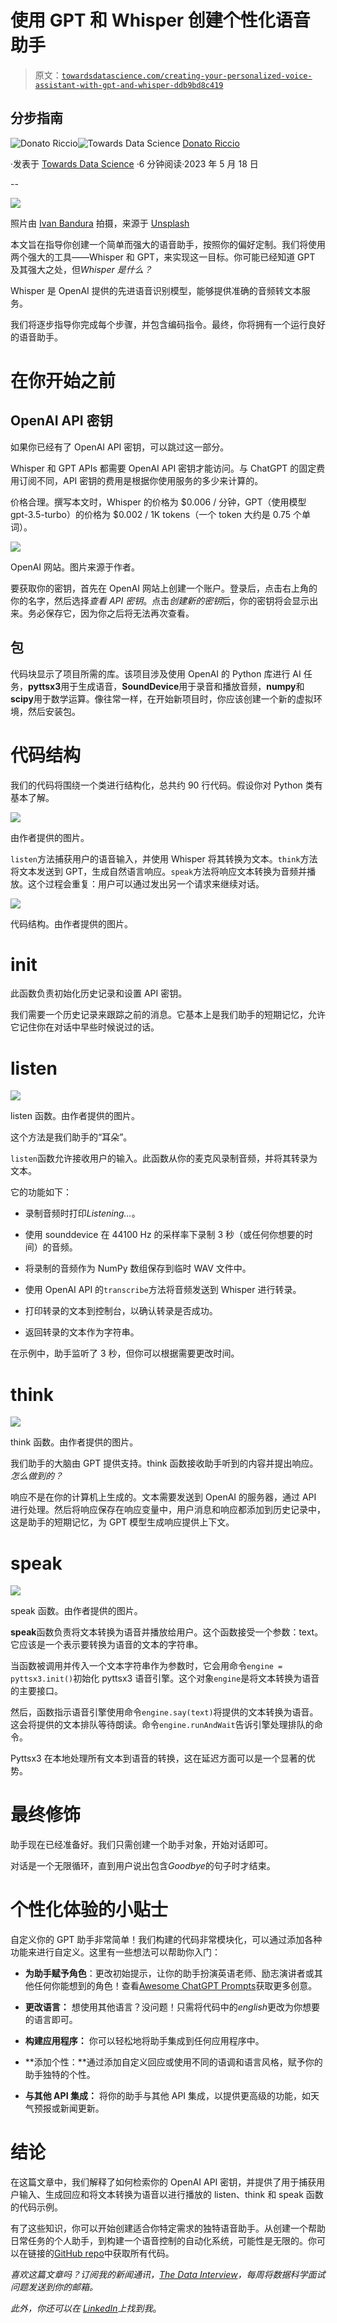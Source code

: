 # 使用 GPT 和 Whisper 创建个性化语音助手

> 原文：[`towardsdatascience.com/creating-your-personalized-voice-assistant-with-gpt-and-whisper-ddb9bd8c419`](https://towardsdatascience.com/creating-your-personalized-voice-assistant-with-gpt-and-whisper-ddb9bd8c419)

## 分步指南

[](https://donatoriccio.medium.com/?source=post_page-----ddb9bd8c419--------------------------------)![Donato Riccio](https://donatoriccio.medium.com/?source=post_page-----ddb9bd8c419--------------------------------)[](https://towardsdatascience.com/?source=post_page-----ddb9bd8c419--------------------------------)![Towards Data Science](https://towardsdatascience.com/?source=post_page-----ddb9bd8c419--------------------------------) [Donato Riccio](https://donatoriccio.medium.com/?source=post_page-----ddb9bd8c419--------------------------------)

·发表于 [Towards Data Science](https://towardsdatascience.com/?source=post_page-----ddb9bd8c419--------------------------------) ·6 分钟阅读·2023 年 5 月 18 日

--

![](img/91c085fb9d42bb3ace220b9baec4f77a.png)

照片由 [Ivan Bandura](https://unsplash.com/@unstable_affliction?utm_source=medium&utm_medium=referral) 拍摄，来源于 [Unsplash](https://unsplash.com/?utm_source=medium&utm_medium=referral)

本文旨在指导你创建一个简单而强大的语音助手，按照你的偏好定制。我们将使用两个强大的工具——Whisper 和 GPT，来实现这一目标。你可能已经知道 GPT 及其强大之处，但*Whisper 是什么？*

Whisper 是 OpenAI 提供的先进语音识别模型，能够提供准确的音频转文本服务。

我们将逐步指导你完成每个步骤，并包含编码指令。最终，你将拥有一个运行良好的语音助手。

# 在你开始之前

## OpenAI API 密钥

如果你已经有了 OpenAI API 密钥，可以跳过这一部分。

Whisper 和 GPT APIs 都需要 OpenAI API 密钥才能访问。与 ChatGPT 的固定费用订阅不同，API 密钥的费用是根据你使用服务的多少来计算的。

价格合理。撰写本文时，Whisper 的价格为 $0.006 / 分钟，GPT（使用模型 gpt-3.5-turbo）的价格为 $0.002 / 1K tokens（一个 token 大约是 0.75 个单词）。

![](img/90f919b32509289cf43eb40b7d2ef4a2.png)

OpenAI 网站。图片来源于作者。

要获取你的密钥，首先在 OpenAI 网站上创建一个账户。登录后，点击右上角的你的名字，然后选择*查看 API 密钥*。点击*创建新的密钥*后，你的密钥将会显示出来。务必保存它，因为你之后将无法再次查看。

## 包

代码块显示了项目所需的库。该项目涉及使用 OpenAI 的 Python 库进行 AI 任务，**pyttsx3**用于生成语音，**SoundDevice**用于录音和播放音频，**numpy**和**scipy**用于数学运算。像往常一样，在开始新项目时，你应该创建一个新的虚拟环境，然后安装包。

# 代码结构

我们的代码将围绕一个类进行结构化，总共约 90 行代码。假设你对 Python 类有基本了解。

![](img/1471474c58d6a02c0eb23166249a635c.png)

由作者提供的图片。

`listen`方法捕获用户的语音输入，并使用 Whisper 将其转换为文本。`think`方法将文本发送到 GPT，生成自然语言响应。`speak`方法将响应文本转换为音频并播放。这个过程会重复：用户可以通过发出另一个请求来继续对话。

![](img/bb587d1395678babdd36f258fffa8f0a.png)

代码结构。由作者提供的图片。

# __init__

此函数负责初始化历史记录和设置 API 密钥。

我们需要一个历史记录来跟踪之前的消息。它基本上是我们助手的短期记忆，允许它记住你在对话中早些时候说过的话。

# listen

![](img/220a3e3def47c2b30b9682c48feef6fb.png)

listen 函数。由作者提供的图片。

这个方法是我们助手的“耳朵”。

`listen`函数允许接收用户的输入。此函数从你的麦克风录制音频，并将其转录为文本。

它的功能如下：

+   录制音频时打印*Listening…*。

+   使用 sounddevice 在 44100 Hz 的采样率下录制 3 秒（或任何你想要的时间）的音频。

+   将录制的音频作为 NumPy 数组保存到临时 WAV 文件中。

+   使用 OpenAI API 的`transcribe`方法将音频发送到 Whisper 进行转录。

+   打印转录的文本到控制台，以确认转录是否成功。

+   返回转录的文本作为字符串。

在示例中，助手监听了 3 秒，但你可以根据需要更改时间。

# think

![](img/b88809c7d91c07d6363a1d3b71e75427.png)

think 函数。由作者提供的图片。

我们助手的大脑由 GPT 提供支持。think 函数接收助手听到的内容并提出响应。*怎么做到的？*

响应不是在你的计算机上生成的。文本需要发送到 OpenAI 的服务器，通过 API 进行处理。然后将响应保存在响应变量中，用户消息和响应都添加到历史记录中，这是助手的短期记忆，为 GPT 模型生成响应提供上下文。

# speak

![](img/38616ab8a0bee7bf85d420f72f7dd8b2.png)

speak 函数。由作者提供的图片。

**speak**函数负责将文本转换为语音并播放给用户。这个函数接受一个参数：text。它应该是一个表示要转换为语音的文本的字符串。

当函数被调用并传入一个文本字符串作为参数时，它会用命令`engine = pyttsx3.init()`初始化 pyttsx3 语音引擎。这个对象`engine`是将文本转换为语音的主要接口。

然后，函数指示语音引擎使用命令`engine.say(text)`将提供的文本转换为语音。这会将提供的文本排队等待朗读。命令`engine.runAndWait`告诉引擎处理排队的命令。

Pyttsx3 在本地处理所有文本到语音的转换，这在延迟方面可以是一个显著的优势。

# 最终修饰

助手现在已经准备好。我们只需创建一个助手对象，开始对话即可。

对话是一个无限循环，直到用户说出包含*Goodbye*的句子时才结束。

# 个性化体验的小贴士

自定义你的 GPT 助手非常简单！我们构建的代码非常模块化，可以通过添加各种功能来进行自定义。这里有一些想法可以帮助你入门：

+   **为助手赋予角色**：更改初始提示，让你的助手扮演英语老师、励志演讲者或其他任何你能想到的角色！查看[Awesome ChatGPT Prompts](https://github.com/f/awesome-chatgpt-prompts)获取更多创意。

+   **更改语言：** 想使用其他语言？没问题！只需将代码中的*english*更改为你想要的语言即可。

+   **构建应用程序：** 你可以轻松地将助手集成到任何应用程序中。

+   **添加个性：**通过添加自定义回应或使用不同的语调和语言风格，赋予你的助手独特的个性。

+   **与其他 API 集成：** 将你的助手与其他 API 集成，以提供更高级的功能，如天气预报或新闻更新。

# 结论

在这篇文章中，我们解释了如何检索你的 OpenAI API 密钥，并提供了用于捕获用户输入、生成回应和将文本转换为语音以进行播放的 listen、think 和 speak 函数的代码示例。

有了这些知识，你可以开始创建适合你特定需求的独特语音助手。从创建一个帮助日常任务的个人助手，到构建一个语音控制的自动化系统，可能性是无限的。你可以在链接的[GitHub repo](https://github.com/reese3222/nanoassistant)中获取所有代码。

*喜欢这篇文章吗？订阅我的新闻通讯，[*The Data Interview*](https://thedatainterview.substack.com/)，每周将数据科学面试问题发送到你的邮箱。*

*此外，你还可以在* [*LinkedIn*](https://www.linkedin.com/in/driccio/)*上找到我*。
